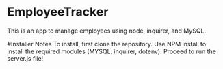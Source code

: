 # EmployeeTracker
This is an app to manage employees using node, inquirer, and MySQL.

#Installer Notes
To install, first clone the repository. Use NPM install to install the required modules (MYSQL, inquirer, dotenv). Proceed to run the server.js file!
